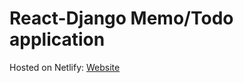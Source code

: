 # React-Django Memo/Todo application 

Hosted on Netlify: [Website](https://monumental-heliotrope-ff4dcd.netlify.app/)
